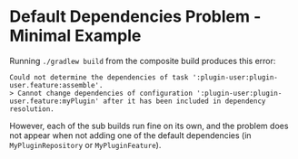 # Default Dependencies Problem - Minimal Example

Running `./gradlew build` from the composite build produces this error:

    Could not determine the dependencies of task ':plugin-user:plugin-user.feature:assemble'.
    > Cannot change dependencies of configuration ':plugin-user:plugin-user.feature:myPlugin' after it has been included in dependency resolution.

However, each of the sub builds run fine on its own, and the problem does not
appear when not adding one of the default dependencies (in `MyPluginRepository`
or `MyPluginFeature`).





